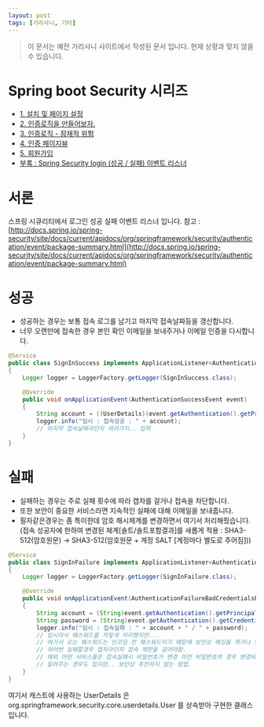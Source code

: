 ```yaml
---
layout: post
tags: [가리사니, 기타]
---
```


> 이 문서는 예전 가리사니 사이트에서 작성된 문서 입니다.
현재 상황과 맞지 않을 수 있습니다.


# Spring boot Security 시리즈
- [1. 설치 및 페이지 설정](/lab?topicId=283)
- [2. 인증로직을 만들어보자.](/lab?topicId=284)
- [3. 인증로직 - 잠재적 위험](/lab?topicId=285)
- [4. 인증 페이지뷰](/lab?topicId=286)
- [5. 회원가입](/lab?topicId=287)
- [부록 : Spring Security login (성공 / 실패) 이벤트 리스너 ](/lab?topicId=311)


# 서론
스프링 시큐리티에서 로그인 성공 실패 이벤트 리스너 입니다.
참고 :
[http://docs.spring.io/spring-security/site/docs/current/apidocs/org/springframework/security/authentication/event/package-summary.html](http://docs.spring.io/spring-security/site/docs/current/apidocs/org/springframework/security/authentication/event/package-summary.html)


# 성공
- 성공하는 경우는 보통 접속 로그를 남기고 마지막 접속날짜등을 갱신합니다.
- 너무 오랜만에 접속한 경우 본인 확인 이메일을 보내주거나 이메일 인증을 다시합니다.
``` java
@Service
public class SignInSuccess implements ApplicationListener<AuthenticationSuccessEvent>
{
	Logger logger = LoggerFactory.getLogger(SignInSuccess.class);

	@Override
	public void onApplicationEvent(AuthenticationSuccessEvent event)
	{
		String account = ((UserDetails)(event.getAuthentication().getPrincipal())).getUsername();
		logger.info("임시 : 접속성공 : " + account);
		// 마지막 접속날짜라던지 여러가지.. 입력
	}
}
```


# 실패
- 실패하는 경우는 주로 실패 횟수에 따라 캡차를 걸거나 접속을 차단합니다.
- 또한 보안이 중요한 서비스라면 지속적인 실패에 대해 이메일을 보내줍니다.
- 필자같은경우는 좀 특이한데 암호 해시체계를 변경하면서 여기서 처리해줬습니다.
(접속 성공자에 한하여 변경된 체계[솔트/솔트포함결과]를 새롭게 적용 : SHA3-512(암호원문) -> SHA3-512(암호원문 + 계정 SALT [계정마다 별도로 주어짐]))
``` java
@Service
public class SignInFailure implements ApplicationListener<AuthenticationFailureBadCredentialsEvent>
{
	Logger logger = LoggerFactory.getLogger(SignInFailure.class);

	@Override
	public void onApplicationEvent(AuthenticationFailureBadCredentialsEvent event)
	{
		String account = (String)event.getAuthentication().getPrincipal();
		String password = (String)event.getAuthentication().getCredentials();
		logger.info("임시 : 접속실패 : " + account + " / " + password);
		// 임시라서 패스워드를 저렇게 처리했지만...
		// 여기서 오는 패스워드는 인코딩 전 패스워드이기 때문에 보안상 해싱을 하거나 별도의 처리를 해줘야합니다.
		// 여러번 실패할경우 캡차라던지 접속 제한을 걸어야함.
		// 해외 어떤 서비스들은 접속실패시 비밀번호가 변경 이전 비밀번호의 경우 변경되기 이전이라고
		// 알려주는 경우도 있지만.. 보안상 추천하지 않는 방법.
	}
}
```
여기서 캐스트에 사용하는 UserDetails 은 org.springframework.security.core.userdetails.User 를 상속받아 구현한 클래스 입니다.